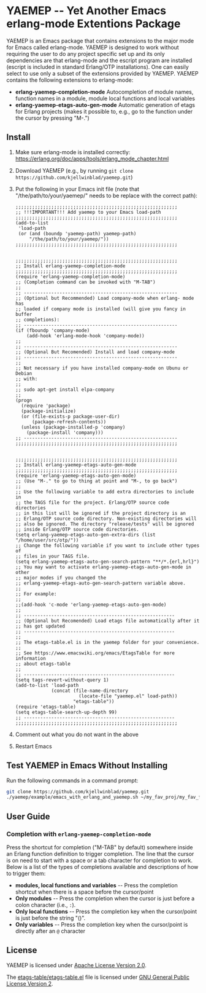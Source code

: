 
YAEMEP -- Yet Another Emacs erlang-mode Extentions Package
==========================================================

YAEMEP is an Emacs package that contains extensions to the major mode
for Emacs called erlang-mode. YAEMEP is designed to work without
requiring the user to do any project specific set up and its only
dependencies are that erlang-mode and the escript program are
installed (escript is included in standard Erlang/OTP
installations). One can easily select to use only a subset of the
extensions provided by YAEMEP. YAEMEP contains the following
extensions to erlang-mode:

* **erlang-yaemep-completion-mode** Autocompletion of module names,
  function names in a module, module local functions and local
  variables
* **erlang-yaemep-etags-auto-gen-mode** Automatic generation of etags
  for Erlang projects (makes it possible to, e.g., go to the function
  under the cursor by pressing "M-.")

Install
-------

1. Make sure erlang-mode is installed correctly:
   https://erlang.org/doc/apps/tools/erlang_mode_chapter.html
2. Download YAEMEP (e.g., by running `git clone https://github.com/kjellwinblad/yaemep.git`)
3. Put the following in your Emacs init file (note that
   "/the/path/to/your/yaemep/" needs to be replace with the correct path):

   ```elisp
   ;;;;;;;;;;;;;;;;;;;;;;;;;;;;;;;;;;;;;;;;;;;;;;;;;;;;;;;;;;;
   ;; !!!IMPORTANT!!! Add yaemep to your Emacs load-path
   ;;;;;;;;;;;;;;;;;;;;;;;;;;;;;;;;;;;;;;;;;;;;;;;;;;;;;;;;;;;
   (add-to-list
    'load-path
    (or (and (boundp 'yaemep-path) yaemep-path)
        "/the/path/to/your/yaemep/"))
   ;;;;;;;;;;;;;;;;;;;;;;;;;;;;;;;;;;;;;;;;;;;;;;;;;;;;;;;;;;;


   ;;;;;;;;;;;;;;;;;;;;;;;;;;;;;;;;;;;;;;;;;;;;;;;;;;;;;;;;;;;
   ;; Install erlang-yaemep-completion-mode
   ;;;;;;;;;;;;;;;;;;;;;;;;;;;;;;;;;;;;;;;;;;;;;;;;;;;;;;;;;;;
   (require 'erlang-yaemep-completion-mode)
   ;; (Completion command can be invoked with "M-TAB")
   ;;
   ;; --------------------------------------------------------
   ;; (Optional but Recommended) Load company-mode when erlang- mode has
   ;; loaded if company mode is installed (will give you fancy in buffer
   ;; completions):
   ;; --------------------------------------------------------
   (if (fboundp 'company-mode)
       (add-hook 'erlang-mode-hook 'company-mode))
   ;;
   ;; --------------------------------------------------------
   ;; (Optional But Recomended) Install and load company-mode
   ;; --------------------------------------------------------
   ;;
   ;; Not necessary if you have installed company-mode on Ubunu or Debian
   ;; with:
   ;;
   ;; sudo apt-get install elpa-company
   ;;
   (progn
     (require 'package)
     (package-initialize)
     (or (file-exists-p package-user-dir)
         (package-refresh-contents))
     (unless (package-installed-p 'company)
       (package-install 'company)))
   ;; --------------------------------------------------------
   ;;;;;;;;;;;;;;;;;;;;;;;;;;;;;;;;;;;;;;;;;;;;;;;;;;;;;;;;;;;


   ;;;;;;;;;;;;;;;;;;;;;;;;;;;;;;;;;;;;;;;;;;;;;;;;;;;;;;;;;;;
   ;; Install erlang-yaemep-etags-auto-gen-mode
   ;;;;;;;;;;;;;;;;;;;;;;;;;;;;;;;;;;;;;;;;;;;;;;;;;;;;;;;;;;;
   (require 'erlang-yaemep-etags-auto-gen-mode)
   ;; (Use "M-." to go to thing at point and "M-, to go back")
   ;;
   ;; Use the following variable to add extra directories to include in
   ;; the TAGS file for the project. Erlang/OTP source code directories
   ;; in this list will be ignored if the project directory is an
   ;; Erlang/OTP source code directory. Non-existing directories will
   ;; also be ignored. The directory "release/tests" will be ignored
   ;; inside Erlang/OTP source code directories.
   (setq erlang-yaemep-etags-auto-gen-extra-dirs (list "/home/user/src/otp/"))
   ;; Change the following variable if you want to include other types of
   ;; files in your TAGS file.
   (setq erlang-yaemep-etags-auto-gen-search-pattern "**/*.{erl,hrl}")
   ;; You may want to activate erlang-yaemep-etags-auto-gen-mode in other
   ;; major modes if you changed the
   ;; erlang-yaemep-etags-auto-gen-search-pattern variable above.
   ;;
   ;; For example:
   ;;
   ;;(add-hook 'c-mode 'erlang-yaemep-etags-auto-gen-mode)
   ;;
   ;; -------------------------------------------------------
   ;; (Optional but Recomended) Load etags file automatically after it
   ;; has got updated
   ;; -------------------------------------------------------
   ;;
   ;; The etags-table.el is in the yaemep folder for your convenience.
   ;;
   ;; See https://www.emacswiki.org/emacs/EtagsTable for more information
   ;; about etags-table
   ;;
   ;; -------------------------------------------------------
   (setq tags-revert-without-query 1)
   (add-to-list 'load-path
                (concat (file-name-directory
                          (locate-file "yaemep.el" load-path))
                        "etags-table"))
   (require 'etags-table)
   (setq etags-table-search-up-depth 99)
   ;; -------------------------------------------------------
   ;;;;;;;;;;;;;;;;;;;;;;;;;;;;;;;;;;;;;;;;;;;;;;;;;;;;;;;;;;;
   ```
3. Comment out what you do not want in the above
4. Restart Emacs


Test YAEMEP in Emacs Without Installing
---------------------------------------

Run the following commands in a command prompt:

```bash
git clone https://github.com/kjellwinblad/yaemep.git
./yaemep/example/emacs_with_erlang_and_yaemep.sh ~/my_fav_proj/my_fav_file.erl
```


User Guide
----------

### Completion with `erlang-yaemep-completion-mode`

Press the shortcut for completion ("M-TAB" by default) somewhere
inside an Erlang function definition to trigger completion. The line
that the cursor is on need to start with a space or a tab character
for completion to work. Below is a list of the types of completions
available and descriptions of how to trigger them:

* **modules, local functions and variables** -- Press the completion
  shortcut when there is a space before the cursor/point
* **Only modules** -- Press the completion when the cursor is just before
  a colon character (i.e., `:`).
* **Only local functions** -- Press the completion key when the
  cursor/point is just before the string "()".
* **Only variables** -- Press the completion key when the cursor/point
  is directly after an `@` character


License
-------

YAEMEP is licensed under [Apache License Version 2.0](LICENSE.txt).

The [etags-table/etags-table.el](etags-table/etags-table.el) file is
licensed under [GNU General Public License Version
2](etags-table/LICENSE).
